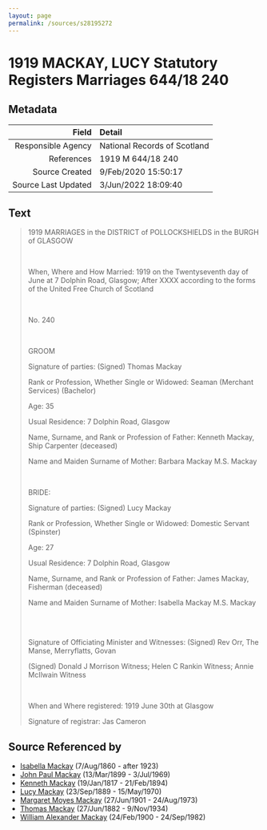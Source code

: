 ```yaml
---
layout: page
permalink: /sources/s28195272
---
```


# 1919 MACKAY, LUCY Statutory Registers Marriages 644/18 240

## Metadata
Field | Detail
---:|:---
Responsible Agency | National Records of Scotland
References | 1919 M 644/18 240
Source Created | 9/Feb/2020 15:50:17
Source Last Updated | 3/Jun/2022 18:09:40

## Text

> 1919 MARRIAGES in the DISTRICT of POLLOCKSHIELDS in the BURGH of GLASGOW
>
> <br/>
>
> When, Where and How Married: 1919 on the Twentyseventh day of June at 7 Dolphin Road, Glasgow; After XXXX according to the forms of the United Free Church of Scotland
>
> <br/>
>
> No. 240
>
> <br/>
>
> GROOM
>
> Signature of parties: (Signed) Thomas Mackay
>
> Rank or Profession, Whether Single or Widowed: Seaman (Merchant Services) (Bachelor)
>
> Age: 35
>
> Usual Residence: 7 Dolphin Road, Glasgow
>
> Name, Surname, and Rank or Profession of Father: Kenneth Mackay, Ship Carpenter (deceased)
>
> Name and Maiden Surname of Mother: Barbara Mackay M.S. Mackay
>
> <br/>
>
> BRIDE:
>
> Signature of parties: (Signed) Lucy Mackay
>
> Rank or Profession, Whether Single or Widowed: Domestic Servant (Spinster)
>
> Age: 27
>
> Usual Residence: 7 Dolphin Road, Glasgow
>
> Name, Surname, and Rank or Profession of Father: James Mackay, Fisherman (deceased)
>
> Name and Maiden Surname of Mother: Isabella Mackay M.S. Mackay
>
> <br/>
>
> <br/>
>
> Signature of Officiating Minister and Witnesses: (Signed) Rev Orr, The Manse, Merryflatts, Govan
>
> (Signed) Donald J Morrison Witness; Helen C Rankin Witness; Annie McIlwain Witness
>
> <br/>
>
> When and Where registered: 1919 June 30th at Glasgow
>
> Signature of registrar: Jas Cameron
>

## Source Referenced by

* [Isabella Mackay](../people/@32797554@-isabella-mackay-b1860-8-7-d1923.md) (7/Aug/1860 - after 1923)
* [John Paul Mackay](../people/@57646474@-john-paul-mackay-b1899-3-13-d1969-7-3.md) (13/Mar/1899 - 3/Jul/1969)
* [Kenneth Mackay](../people/@21362348@-kenneth-mackay-b1817-1-19-d1894-2-21.md) (19/Jan/1817 - 21/Feb/1894)
* [Lucy Mackay](../people/@16587624@-lucy-mackay-b1889-9-23-d1970-5-15.md) (23/Sep/1889 - 15/May/1970)
* [Margaret Moyes Mackay](../people/@178005@-margaret-moyes-mackay-b1901-6-27-d1973-8-24.md) (27/Jun/1901 - 24/Aug/1973)
* [Thomas Mackay](../people/@5045152@-thomas-mackay-b1882-6-27-d1934-11-9.md) (27/Jun/1882 - 9/Nov/1934)
* [William Alexander Mackay](../people/@9383584@-william-alexander-mackay-b1900-2-24-d1982-9-24.md) (24/Feb/1900 - 24/Sep/1982)
